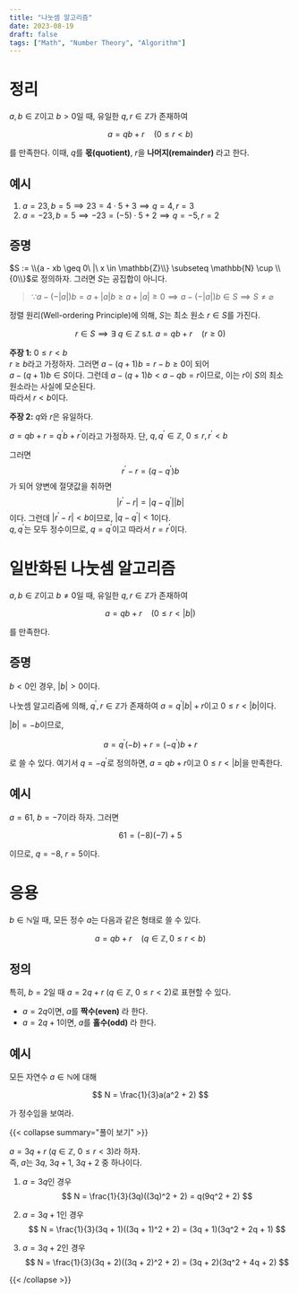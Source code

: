 ```yaml
---
title: "나눗셈 알고리즘"
date: 2023-08-19
draft: false
tags: ["Math", "Number Theory", "Algorithm"]
---
```


# 정리

$a, b \in \mathbb{Z}$이고 $b > 0$일 때, 유일한 $q, r \in \mathbb{Z}$가 존재하여

$$
a = qb + r \quad (0 \leq r < b)
$$

를 만족한다. 이때, $q$를 **몫(quotient)**, $r$을 **나머지(remainder)** 라고 한다.

## 예시

1. $a = 23, b = 5 \implies 23 = 4 \cdot 5 + 3 \implies q = 4, r = 3$
2. $a = -23, b = 5 \implies -23 = (-5) \cdot 5 + 2 \implies q = -5, r = 2$

## 증명

$S := \\{a - xb \geq 0\ |\ x \in \mathbb{Z}\\} \subseteq \mathbb{N} \cup \\{0\\}$로 정의하자. 그러면 $S$는 공집합이 아니다.

> $\because a - (-|a|)b = a + |a|b \geq a + |a| \geq 0 \implies a - (-|a|)b \in S \implies S \neq \varnothing$

정렬 원리(Well-ordering Principle)에 의해, $S$는 최소 원소 $r \in S$를 가진다.

$$
r \in S \implies \exists\ q \in \mathbb{Z} \text{ s.t. } a = qb + r \quad (r \geq 0)
$$

**주장 1:** $0 \leq r < b$  
$r \geq b$라고 가정하자. 그러면 $a - (q+1)b = r - b \geq 0$이 되어  
$a - (q+1)b \in S$이다. 그런데 $a - (q+1)b < a - qb = r$이므로, 이는 $r$이 $S$의 최소 원소라는 사실에 모순된다.  
따라서 $r < b$이다.

**주장 2:** $q$와 $r$은 유일하다.  

$a = qb + r = q^\prime b + r^\prime$이라고 가정하자. 단, $q, q^\prime \in \mathbb{Z}$, $0 \leq r, r^\prime < b$

그러면  
$$
r^\prime - r = (q - q^\prime)b
$$
가 되어 양변에 절댓값을 취하면  
$$
|r^\prime - r| = |q - q^\prime||b|
$$
이다. 그런데 $|r^\prime - r| < b$이므로, $|q - q^\prime| < 1$이다.   
$q, q^\prime$는 모두 정수이므로, $q = q^\prime$이고 따라서 $r = r^\prime$이다.

# 일반화된 나눗셈 알고리즘

$a, b \in \mathbb{Z}$이고 $b \neq 0$일 때, 유일한 $q, r \in \mathbb{Z}$가 존재하여

$$
a = qb + r \quad (0 \leq r < |b|)
$$

를 만족한다.

## 증명

$b < 0$인 경우, $|b| > 0$이다.

나눗셈 알고리즘에 의해, $q^\prime, r \in \mathbb{Z}$가 존재하여 $a = q^\prime |b| + r$이고 $0 \leq r < |b|$이다.

$|b| = -b$이므로,

$$
a = q^\prime (-b) + r = (-q^\prime)b + r
$$

로 쓸 수 있다. 여기서 $q = -q^\prime$로 정의하면, $a = qb + r$이고 $0 \leq r < |b|$을 만족한다.

## 예시

$a = 61$, $b = -7$이라 하자. 그러면

$$
61 = (-8)(-7) + 5
$$

이므로, $q = -8$, $r = 5$이다.

# 응용

$b \in \mathbb{N}$일 때, 모든 정수 $a$는 다음과 같은 형태로 쓸 수 있다.

$$
a = qb + r \quad (q \in \mathbb{Z}, 0 \leq r < b)
$$

## 정의

특히, $b = 2$일 때 $a = 2q + r$ ($q \in \mathbb{Z}$, $0 \leq r < 2$)로 표현할 수 있다.

- $a = 2q$이면, $a$를 **짝수(even)** 라 한다.
- $a = 2q + 1$이면, $a$를 **홀수(odd)** 라 한다.

## 예시

모든 자연수 $a \in \mathbb{N}$에 대해

$$
N = \frac{1}{3}a(a^2 + 2)
$$

가 정수임을 보여라.

{{< collapse summary="풀이 보기" >}}

$a = 3q + r$ ($q \in \mathbb{Z}$, $0 \leq r < 3$)라 하자.  
즉, $a$는 $3q$, $3q+1$, $3q+2$ 중 하나이다.

1. $a = 3q$인 경우
$$
N = \frac{1}{3}(3q)((3q)^2 + 2) = q(9q^2 + 2)
$$

2. $a = 3q + 1$인 경우
$$
N = \frac{1}{3}(3q + 1)((3q + 1)^2 + 2) = (3q + 1)(3q^2 + 2q + 1)
$$

3. $a = 3q + 2$인 경우
$$
N = \frac{1}{3}(3q + 2)((3q + 2)^2 + 2) = (3q + 2)(3q^2 + 4q + 2)
$$

{{< /collapse >}}
